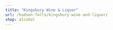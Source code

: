 ```yaml
---
title: "Kingsbury Wine & Liquor"
url: /hudson-falls/kingsbury-wine-and-liquor/
shop: alcohol
---
```

